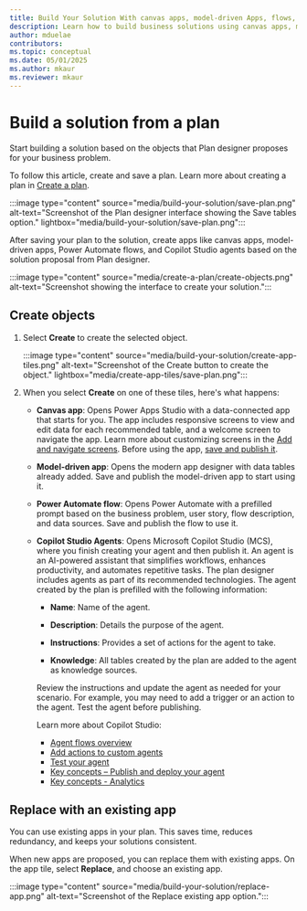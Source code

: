 ```yaml
---  
title: Build Your Solution With canvas apps, model-driven Apps, flows, and agents  
description: Learn how to build business solutions using canvas apps, model-driven apps, Power Automate flows, and Copilot Studio agents. Incorporate existing apps into your plans for efficiency and consistency.  
author: mduelae  
contributors:  
ms.topic: conceptual  
ms.date: 05/01/2025  
ms.author: mkaur  
ms.reviewer: mkaur  
---  
```


# Build a solution from a plan

Start building a solution based on the objects that Plan designer proposes for your business problem.

To follow this article, create and save a plan. Learn more about creating a plan in [Create a plan](create-plan.md).

:::image type="content" source="media/build-your-solution/save-plan.png" alt-text="Screenshot of the Plan designer interface showing the Save tables option." lightbox="media/build-your-solution/save-plan.png":::

After saving your plan to the solution, create apps like canvas apps, model-driven apps, Power Automate flows, and Copilot Studio agents based on the solution proposal from Plan designer.

:::image type="content" source="media/create-a-plan/create-objects.png" alt-text="Screenshot showing the interface to create your solution.":::

## Create objects

1. Select **Create** to create the selected object.

    :::image type="content" source="media/build-your-solution/create-app-tiles.png" alt-text="Screenshot of the Create button to create the object." lightbox="media/create-app-tiles/save-plan.png":::

2. When you select **Create** on one of these tiles, here's what happens:

    - **Canvas app**: Opens Power Apps Studio with a data-connected app that starts for you. The app includes responsive screens to view and edit data for each recommended table, and a welcome screen to navigate the app. Learn more about customizing screens in the [Add and navigate screens](/power-apps/maker/canvas-apps/add-screen-context-variables#welcome-screen). Before using the app, [save and publish it](../canvas-apps/save-publish-app.md). 

    - **Model-driven app**: Opens the modern app designer with data tables already added. Save and publish the model-driven app to start using it.

    - **Power Automate flow**: Opens Power Automate with a prefilled prompt based on the business problem, user story, flow description, and data sources. Save and publish the flow to use it.
    
    - **Copilot Studio Agents**: Opens Microsoft Copilot Studio (MCS), where you finish creating your agent and then publish it. An agent is an AI-powered assistant that simplifies workflows, enhances productivity, and automates repetitive tasks. The plan designer includes agents as part of its recommended technologies. The agent created by the plan is prefilled with the following information:

        - **Name**: Name of the agent.  

        - **Description**: Details the purpose of the agent. 

        - **Instructions**: Provides a set of actions for the agent to take. 
 
        - **Knowledge**: All tables created by the plan are added to the agent as knowledge sources.  
 
        Review the instructions and update the agent as needed for your scenario. For example, you may need to add a trigger or an action to the agent. Test the agent before publishing. 

        Learn more about Copilot Studio:

         - [Agent flows overview](/microsoft-copilot-studio/flows-overview)  
         - [Add actions to custom agents](/microsoft-copilot-studio/advanced-plugin-actions)  
         - [Test your agent](/microsoft-copilot-studio/authoring-test-bot?tabs=webApp)  
         - [Key concepts – Publish and deploy your agent](/microsoft-copilot-studio/publication-fundamentals-publish-channels)  
         - [Key concepts - Analytics](/microsoft-copilot-studio/analytics-overview)  

## Replace with an existing app

You can use existing apps in your plan. This saves time, reduces redundancy, and keeps your solutions consistent.

When new apps are proposed, you can replace them with existing apps. On the app tile, select **Replace**, and choose an existing app.

:::image type="content" source="media/build-your-solution/replace-app.png" alt-text="Screenshot of the Replace existing app option.":::


